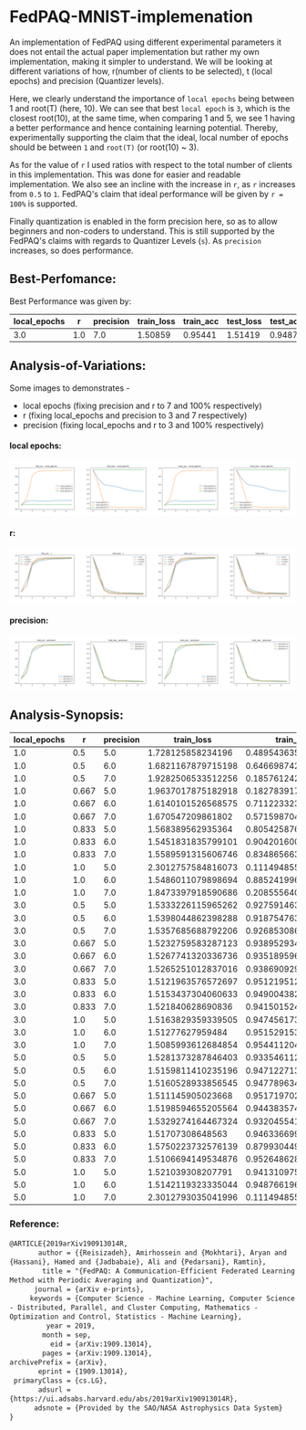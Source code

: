 # FedPAQ-MNIST-implemenation
An implementation of FedPAQ using different experimental parameters it does not entail the actual paper implementation but rather my own implementation, making it simpler to understand. We will be looking at different variations of how, r(number of clients to be selected), t (local epochs) and precision (Quantizer levels).

Here, we clearly understand the importance of `local epochs` being between 1 and root(T) (here, 10). We can see that best `local epoch` is `3`, which is the closest root(10), at the same time, when comparing 1 and 5, we see 1 having a better performance and hence containing learning potential. Thereby, experimentally supporting the claim that the ideal, local number of epochs should be between `1` and `root(T)` (or root(10) ~ 3).

As for the value of `r` I used ratios with respect to the total number of clients in this implementation. This was done for easier and readable implementation. We also see an incline with the increase in `r`, as `r` increases from `0.5` to `1`. FedPAQ's claim that ideal performance will be given by `r = 100%` is supported.

Finally quantization is enabled in the form precision here, so as to allow beginners and non-coders to understand. This is still supported by the FedPAQ's claims with regards to Quantizer Levels (`s`). As `precision` increases, so does performance.

## Best-Perfomance:

Best Performance was given by:

local_epochs | r | precision | train_loss | train_acc | test_loss | test_acc
---|---|---|---|---|---|---
3.0 | 1.0 | 7.0 | 1.50859 | 0.95441 | 1.51419| 0.94875

## Analysis-of-Variations:

Some images to demonstrates - 
* local epochs (fixing precision and r to 7 and 100% respectively)
* r (fixing local_epochs and precision to 3 and 7 respectively)
* precision (fixing local_epochs and r to 3 and 100% respectively)

#### local epochs:
![local-epochs](https://github.com/AmanPriyanshu/FedPAQ-MNIST-implemenation/blob/main/raw_images/local_epochs_variations.png)
#### r:
![r](https://github.com/AmanPriyanshu/FedPAQ-MNIST-implemenation/blob/main/raw_images/r_variations.png)
#### precision:
![precision](https://github.com/AmanPriyanshu/FedPAQ-MNIST-implemenation/blob/main/raw_images/precision_variations.png)

## Analysis-Synopsis:

local_epochs | r | precision | train_loss | train_acc | test_loss | test_acc
---|---|---|---|---|---|---
1.0 | 0.5 | 5.0 | 1.728125858234196 | 0.4895436356707317 | 1.7305705044247688 | 0.4900372706422018
1.0 | 0.5 | 6.0 | 1.6821167879715198 | 0.6466987423780488 | 1.682835039742496 | 0.6474340596330275
1.0 | 0.5 | 7.0 | 1.9282506533512256 | 0.18576124237804878 | 1.9297028440947925 | 0.19190797018348624
1.0 | 0.667 | 5.0 | 1.9637017875182918 | 0.18278391768292682 | 1.9619540036271472 | 0.1885751146788991
1.0 | 0.667 | 6.0 | 1.6140101526568575 | 0.7112233231707317 | 1.6153453304133285 | 0.7158113532110092
1.0 | 0.667 | 7.0 | 1.670547209861802 | 0.5715987042682927 | 1.6725489371413484 | 0.5724268922018348
1.0 | 0.833 | 5.0 | 1.568389562935364 | 0.8054258765243902 | 1.5698062525976688 | 0.801963876146789
1.0 | 0.833 | 6.0 | 1.5451831835799101 | 0.9042016006097561 | 1.54767341570023 | 0.9031321674311926
1.0 | 0.833 | 7.0 | 1.5589591315606746 | 0.8348656631097561 | 1.5625734509678062 | 0.8296301605504587
1.0 | 1.0 | 5.0 | 2.3012757584816073 | 0.11149485518292683 | 2.3010153857939835 | 0.11374713302752294
1.0 | 1.0 | 6.0 | 1.5486011079898694 | 0.8852419969512195 | 1.5528842708386412 | 0.8799813646788991
1.0 | 1.0 | 7.0 | 1.8473397918590686 | 0.20855564024390244 | 1.8505481497957073 | 0.21115252293577982
3.0 | 0.5 | 5.0 | 1.5333226115965262 | 0.9275914634146342 | 1.5364157256730107 | 0.9254945527522935
3.0 | 0.5 | 6.0 | 1.5398044862398288 | 0.9187547637195121 | 1.545823039264854 | 0.9133815940366973
3.0 | 0.5 | 7.0 | 1.5357685688792206 | 0.9268530868902439 | 1.5398197699030605 | 0.9238102064220184
3.0 | 0.667 | 5.0 | 1.5232759583287123 | 0.9389529344512195 | 1.5291103157428427 | 0.9348480504587156
3.0 | 0.667 | 6.0 | 1.5267741320336736 | 0.9351895960365854 | 1.5295108359888059 | 0.9338446100917431
3.0 | 0.667 | 7.0 | 1.5265251012837016 | 0.9386909298780488 | 1.5320419450418665 | 0.9342029816513762
3.0 | 0.833 | 5.0 | 1.5121963576572697 | 0.9512195121951219 | 1.5180684617899973 | 0.9461725917431193
3.0 | 0.833 | 6.0 | 1.5153437304060633 | 0.9490043826219512 | 1.5206277064227183 | 0.9426605504587156
3.0 | 0.833 | 7.0 | 1.521840628690836 | 0.9415015243902439 | 1.5250294640523578 | 0.9368907683486238
3.0 | 1.0 | 5.0 | 1.5163829359339505 | 0.9474561737804879 | 1.5226867729370748 | 0.9413345756880734
3.0 | 1.0 | 6.0 | 1.51277627959484 | 0.9515291539634146 | 1.5181890201131139 | 0.9465668004587156
3.0 | 1.0 | 7.0 | 1.5085993612684854 | 0.9544112042682927 | 1.514190214489578 | 0.9487528669724771
5.0 | 0.5 | 5.0 | 1.5281373287846403 | 0.9335461128048781 | 1.5311877705635282 | 0.9305475917431193
5.0 | 0.5 | 6.0 | 1.5159811410235196 | 0.9471227134146342 | 1.519424247632333 | 0.9446674311926605
5.0 | 0.5 | 7.0 | 1.5160528933856545 | 0.9477896341463414 | 1.5204480607575233 | 0.9433414564220184
5.0 | 0.667 | 5.0 | 1.511145905023668 | 0.9517197027439024 | 1.5159289875161757 | 0.9467459862385321
5.0 | 0.667 | 6.0 | 1.5198594655205564 | 0.9443835746951219 | 1.5241264225146092 | 0.9396860665137615
5.0 | 0.667 | 7.0 | 1.5329274164467324 | 0.9320455411585366 | 1.538827650590774 | 0.9260321100917431
5.0 | 0.833 | 5.0 | 1.51707308648563 | 0.9463366996951219 | 1.5228457964888407 | 0.941047878440367
5.0 | 0.833 | 6.0 | 1.5750223732576139 | 0.8799304496951219 | 1.5786832882723678 | 0.876182626146789
5.0 | 0.833 | 7.0 | 1.5106694149534876 | 0.9526486280487805 | 1.516274865614165 | 0.946495126146789
5.0 | 1.0 | 5.0 | 1.521039308207791 | 0.9413109756097561 | 1.5255555472242723 | 0.9377866972477065
5.0 | 1.0 | 6.0 | 1.5142119323335044 | 0.9487661966463414 | 1.519685910382402 | 0.9436998279816514
5.0 | 1.0 | 7.0 | 2.3012793035041996 | 0.11149485518292683 | 2.301147645766582 | 0.11374713302752294

### Reference:
```console
@ARTICLE{2019arXiv190913014R,
       author = {{Reisizadeh}, Amirhossein and {Mokhtari}, Aryan and {Hassani}, Hamed and {Jadbabaie}, Ali and {Pedarsani}, Ramtin},
        title = "{FedPAQ: A Communication-Efficient Federated Learning Method with Periodic Averaging and Quantization}",
      journal = {arXiv e-prints},
     keywords = {Computer Science - Machine Learning, Computer Science - Distributed, Parallel, and Cluster Computing, Mathematics - Optimization and Control, Statistics - Machine Learning},
         year = 2019,
        month = sep,
          eid = {arXiv:1909.13014},
        pages = {arXiv:1909.13014},
archivePrefix = {arXiv},
       eprint = {1909.13014},
 primaryClass = {cs.LG},
       adsurl = {https://ui.adsabs.harvard.edu/abs/2019arXiv190913014R},
      adsnote = {Provided by the SAO/NASA Astrophysics Data System}
}
```
